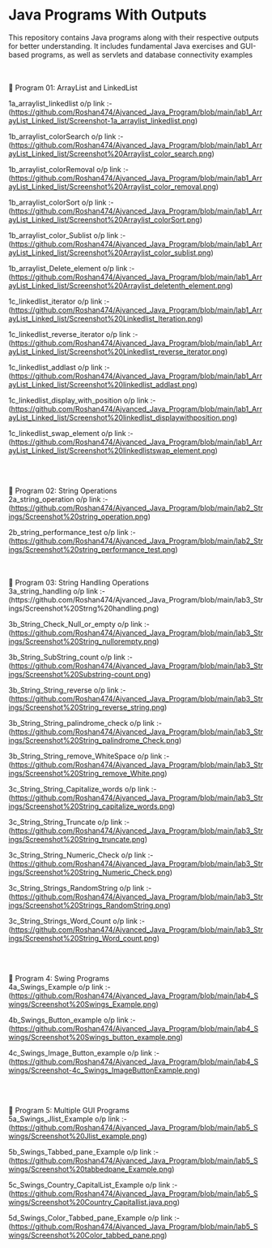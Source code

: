 # Java Programs With Outputs
This repository contains Java programs along with their respective outputs for better understanding. It includes fundamental Java exercises and GUI-based programs, as well as servlets and database connectivity examples

<br/>
<br/>
📌 Program 01: ArrayList and LinkedList
<br/>

1a_arraylist_linkedlist o/p link :-
(https://github.com/Roshan474/Ajvanced_Java_Program/blob/main/lab1_ArrayList_Linked_list/Screenshot-1a_arraylist_linkedlist.png)

1b_arraylist_colorSearch o/p link :-(https://github.com/Roshan474/Ajvanced_Java_Program/blob/main/lab1_ArrayList_Linked_list/Screenshot%20Arraylist_color_search.png)

1b_arraylist_colorRemoval o/p link :-(https://github.com/Roshan474/Ajvanced_Java_Program/blob/main/lab1_ArrayList_Linked_list/Screenshot%20Arraylist_color_removal.png)

1b_arraylist_colorSort o/p link :-
(https://github.com/Roshan474/Ajvanced_Java_Program/blob/main/lab1_ArrayList_Linked_list/Screenshot%20Arraylist_colorSort.png)

1b_arraylist_color_Sublist o/p link :-(https://github.com/Roshan474/Ajvanced_Java_Program/blob/main/lab1_ArrayList_Linked_list/Screenshot%20Arraylist_color_sublist.png)

1b_arraylist_Delete_element o/p link :-(https://github.com/Roshan474/Ajvanced_Java_Program/blob/main/lab1_ArrayList_Linked_list/Screenshot%20Arraylist_deletenth_element.png)

1c_linkedlist_iterator o/p link :-
(https://github.com/Roshan474/Ajvanced_Java_Program/blob/main/lab1_ArrayList_Linked_list/Screenshot%20Linkedlist_Iteration.png)

1c_linkedlist_reverse_iterator o/p link :-(https://github.com/Roshan474/Ajvanced_Java_Program/blob/main/lab1_ArrayList_Linked_list/Screenshot%20Linkedlist_reverse_iterator.png)

1c_linkedlist_addlast o/p link :-
(https://github.com/Roshan474/Ajvanced_Java_Program/blob/main/lab1_ArrayList_Linked_list/Screenshot%20linkedlist_addlast.png)

1c_linkedlist_display_with_position o/p link :-(https://github.com/Roshan474/Ajvanced_Java_Program/blob/main/lab1_ArrayList_Linked_list/Screenshot%20linkedlist_displaywithposition.png)

1c_linkedlist_swap_element o/p link :-(https://github.com/Roshan474/Ajvanced_Java_Program/blob/main/lab1_ArrayList_Linked_list/Screenshot%20linkedlistswap_element.png)

<br/>
<br/>

📌 Program 02: String Operations 
<br/>
2a_string_operation o/p link :-
(https://github.com/Roshan474/Ajvanced_Java_Program/blob/main/lab2_Strings/Screenshot%20string_operation.png)

2b_string_performance_test o/p link :-
(https://github.com/Roshan474/Ajvanced_Java_Program/blob/main/lab2_Strings/Screenshot%20string_performance_test.png)

<br/>
<br/>
📌 Program 03: String Handling Operations
<br/>
3a_string_handling o/p link :-
(https://github.com/Roshan474/Ajvanced_Java_Program/blob/main/lab3_Strings/Screenshot%20Strng%20handling.png)

3b_String_Check_Null_or_empty o/p link :- 
(https://github.com/Roshan474/Ajvanced_Java_Program/blob/main/lab3_Strings/Screenshot%20String_nullorempty.png)

3b_String_SubString_count o/p link :- 
(https://github.com/Roshan474/Ajvanced_Java_Program/blob/main/lab3_Strings/Screenshot%20Substring-count.png)

3b_String_String_reverse o/p link :- 
(https://github.com/Roshan474/Ajvanced_Java_Program/blob/main/lab3_Strings/Screenshot%20String_reverse_string.png)

3b_String_String_palindrome_check o/p link :- 
(https://github.com/Roshan474/Ajvanced_Java_Program/blob/main/lab3_Strings/Screenshot%20String_palindrome_Check.png)

3b_String_String_remove_WhiteSpace o/p link :- 
(https://github.com/Roshan474/Ajvanced_Java_Program/blob/main/lab3_Strings/Screenshot%20String_remove_White.png)

3c_String_String_Capitalize_words o/p link :- 
(https://github.com/Roshan474/Ajvanced_Java_Program/blob/main/lab3_Strings/Screenshot%20String_capitalize_words.png)

3c_String_String_Truncate o/p link :- 
(https://github.com/Roshan474/Ajvanced_Java_Program/blob/main/lab3_Strings/Screenshot%20String_truncate.png)

3c_String_String_Numeric_Check o/p link :-
(https://github.com/Roshan474/Ajvanced_Java_Program/blob/main/lab3_Strings/Screenshot%20String_Numeric_Check.png)

3c_String_Strings_RandomString o/p link :- 
(https://github.com/Roshan474/Ajvanced_Java_Program/blob/main/lab3_Strings/Screenshot%20Strings_RandomString.png)

3c_String_Strings_Word_Count o/p link :- 
(https://github.com/Roshan474/Ajvanced_Java_Program/blob/main/lab3_Strings/Screenshot%20String_Word_count.png)

<br/>
<br/>

📌 Program 4: Swing Programs
<br/>
4a_Swings_Example o/p link :- 
(https://github.com/Roshan474/Ajvanced_Java_Program/blob/main/lab4_Swings/Screenshot%20Swings_Example.png)

4b_Swings_Button_example o/p link :- 
(https://github.com/Roshan474/Ajvanced_Java_Program/blob/main/lab4_Swings/Screenshot%20Swings_button_example.png)

4c_Swings_Image_Button_example o/p link :- 
(https://github.com/Roshan474/Ajvanced_Java_Program/blob/main/lab4_Swings/Screenshot-4c_Swings_ImageButtonExample.png)

<br/>
<br/>

📌 Program 5: Multiple GUI Programs
<br/>
5a_Swings_Jlist_Example o/p link :-
(https://github.com/Roshan474/Ajvanced_Java_Program/blob/main/lab5_Swings/Screenshot%20Jlist_example.png)

5b_Swings_Tabbed_pane_Example o/p link :- 
(https://github.com/Roshan474/Ajvanced_Java_Program/blob/main/lab5_Swings/Screenshot%20tabbedpane_Example.png)

5c_Swings_Country_CapitalList_Example o/p link :- (https://github.com/Roshan474/Ajvanced_Java_Program/blob/main/lab5_Swings/Screenshot%20Country_Capitallist.java.png)

5d_Swings_Color_Tabbed_pane_Example o/p link :- 
(https://github.com/Roshan474/Ajvanced_Java_Program/blob/main/lab5_Swings/Screenshot%20Color_tabbed_pane.png)

<br/>
<br/>











